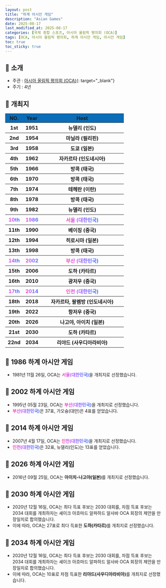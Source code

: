 ```yaml
---
layout: post
title: "하계 아시안 게임"
description: "Asian Games"
date: 2025-08-17
last_modified_at: 2025-08-17
categories: [국제 종합 스포츠, 아시아 올림픽 평의회 (OCA)]
tags: [OCA, 아시아 올림픽 평의회, 하계 아시안 게임, 아시안 게임]
toc: true
toc_sticky: true
---
```

## 📜 소개
* 주관 : [아시아 올림픽 평의회 (OCA)](https://oca.asia/){: target="_blank"}
* 주기 : 4년

## 📜 개최지
<html>

<head>
    <meta charset="UTF-8">
</head>

<body>
    <table>
        <tr style="background: #0B6DB7;">
            <th style="width: 15%; font-weight: bold;">NO.</th>
            <th style="width: 15%; font-weight: bold;">Year</th>
            <th style="width: 70%; font-weight: bold;">Host</th>
        </tr>
        <tr>
            <th>1st</th>
            <th>1951</th>
            <th>뉴델리 (인도)</th>
        </tr>
        <tr>
            <th>2nd</th>
            <th>1954</th>
            <th>마닐라 (필리핀)</th>
        </tr>
        <tr>
            <th>3rd</th>
            <th>1958</th>
            <th>도쿄 (일본)</th>
        </tr>
        <tr>
            <th>4th</th>
            <th>1962</th>
            <th>자카르타 (인도네시아)</th>
        </tr>
        <tr>
            <th>5th</th>
            <th>1966</th>
            <th>방콕 (태국)</th>
        </tr>
        <tr>
            <th>6th</th>
            <th>1970</th>
            <th>방콕 (태국)</th>
        </tr>
        <tr>
            <th>7th</th>
            <th>1974</th>
            <th>테헤란 (이란)</th>
        </tr>
        <tr>
            <th>8th</th>
            <th>1978</th>
            <th>방콕 (태국)</th>
        </tr>
        <tr>
            <th>9th</th>
            <th>1982</th>
            <th>뉴델리 (인도)</th>
        </tr>
        <tr>
            <th><span style="background: text linear-gradient(to right, #FF43A8, #BE5DFA, #776CFF, #4172F2); font-weight: bold; -webkit-background-clip: text; -webkit-text-fill-color: transparent;">10th</span></th>
            <th><span style="background: text linear-gradient(to right, #FF43A8, #BE5DFA, #776CFF, #4172F2); font-weight: bold; -webkit-background-clip: text; -webkit-text-fill-color: transparent;">1986</span></th>
            <th><span style="background: text linear-gradient(to right, #FF43A8, #BE5DFA, #776CFF, #4172F2); font-weight: bold; -webkit-background-clip: text; -webkit-text-fill-color: transparent;">서울 (대한민국)</span></th>
        </tr>
        <tr>
            <th>11th</th>
            <th>1990</th>
            <th>베이징 (중국)</th>
        </tr>
        <tr>
            <th>12th</th>
            <th>1994</th>
            <th>히로시마 (일본)</th>
        </tr>
        <tr>
            <th>13th</th>
            <th>1998</th>
            <th>방콕 (태국)</th>
        </tr>
        <tr>
            <th><span style="background: text linear-gradient(to right, #FF43A8, #BE5DFA, #776CFF, #4172F2); font-weight: bold; -webkit-background-clip: text; -webkit-text-fill-color: transparent;">14th</span></th>
            <th><span style="background: text linear-gradient(to right, #FF43A8, #BE5DFA, #776CFF, #4172F2); font-weight: bold; -webkit-background-clip: text; -webkit-text-fill-color: transparent;">2002</span></th>
            <th><span style="background: text linear-gradient(to right, #FF43A8, #BE5DFA, #776CFF, #4172F2); font-weight: bold; -webkit-background-clip: text; -webkit-text-fill-color: transparent;">부산 (대한민국)</span></th>
        </tr>
        <tr>
            <th>15th</th>
            <th>2006</th>
            <th>도하 (카타르)</th>
        </tr>
        <tr>
            <th>16th</th>
            <th>2010</th>
            <th>광저우 (중국)</th>
        </tr>
        <tr>
            <th><span style="background: text linear-gradient(to right, #FF43A8, #BE5DFA, #776CFF, #4172F2); font-weight: bold; -webkit-background-clip: text; -webkit-text-fill-color: transparent;">17th</span></th>
            <th><span style="background: text linear-gradient(to right, #FF43A8, #BE5DFA, #776CFF, #4172F2); font-weight: bold; -webkit-background-clip: text; -webkit-text-fill-color: transparent;">2014</span></th>
            <th><span style="background: text linear-gradient(to right, #FF43A8, #BE5DFA, #776CFF, #4172F2); font-weight: bold; -webkit-background-clip: text; -webkit-text-fill-color: transparent;">인천 (대한민국)</span></th>
        </tr>
        <tr>
            <th>18th</th>
            <th>2018</th>
            <th>자카르타, 팔렘방 (인도네시아)</th>
        </tr>
        <tr>
            <th>19th</th>
            <th>2022</th>
            <th>항저우 (중국)</th>
        </tr>
        <tr>
            <th>20th</th>
            <th>2026</th>
            <th>나고야, 아이치 (일본)</th>
        </tr>
        <tr>
            <th>21st</th>
            <th>2030</th>
            <th>도하 (카타르)</th>
        </tr>
        <tr>
            <th>22nd</th>
            <th>2034</th>
            <th>리야드 (사우디아라비아)</th>
        </tr>
    </table>
</body>

</html>

## 📜 1986 하계 아시안 게임
* 1981년 11월 26일, OCA는 <span style="background: text linear-gradient(to right, #FF43A8, #BE5DFA, #776CFF, #4172F2); font-weight: bold; -webkit-background-clip: text; -webkit-text-fill-color: transparent;">서울(대한민국)</span>을 개최지로 선정했습니다.

## 📜 2002 하계 아시안 게임
* 1995년 05월 23일, OCA는 <span style="background: text linear-gradient(to right, #FF43A8, #BE5DFA, #776CFF, #4172F2); font-weight: bold; -webkit-background-clip: text; -webkit-text-fill-color: transparent;">부산(대한민국)</span>을 개최지로 선정했습니다.
* <span style="background: text linear-gradient(to right, #FF43A8, #BE5DFA, #776CFF, #4172F2); font-weight: bold; -webkit-background-clip: text; -webkit-text-fill-color: transparent;">부산(대한민국)</span>은 37표, 가오슝(대만)은 4표를 얻었습니다.

## 📜 2014 하계 아시안 게임
* 2007년 4월 17일, OCA는 <span style="background: text linear-gradient(to right, #FF43A8, #BE5DFA, #776CFF, #4172F2); font-weight: bold; -webkit-background-clip: text; -webkit-text-fill-color: transparent;">인천(대한민국)</span>을 개최지로 선정했습니다.
* <span style="background: text linear-gradient(to right, #FF43A8, #BE5DFA, #776CFF, #4172F2); font-weight: bold; -webkit-background-clip: text; -webkit-text-fill-color: transparent;">인천(대한민국)</span>은 32표, 뉴델리(인도)는 13표를 얻었습니다.

## 📜 2026 하계 아시안 게임
* 2016년 09월 25일, OCA는 <span style="font-weight: bold;">아이치-나고야(일본)</span>를 개최지로 선정했습니다.

## 📜 2030 하계 아시안 게임
*	2020년 12월 16일, OCA는 최다 득표 후보는 2030 대회를, 차점 득표 후보는 2034 대회를 개최하자는 셰이크 아흐마드 알파하드 알사바 OCA 회장의 제안을 만장일치로 합의했습니다.
*	이에 따라, OCA는 27표로 최다 득표한 <span style="font-weight: bold;">도하(카타르)</span>를 개최지로 선정했습니다.

## 📜 2034 하계 아시안 게임
*	2020년 12월 16일, OCA는 최다 득표 후보는 2030 대회를, 차점 득표 후보는 2034 대회를 개최하자는 셰이크 아흐마드 알파하드 알사바 OCA 회장의 제안을 만장일치로 합의했습니다.
*	이에 따라, OCA는 10표로 차점 득표한 <span style="font-weight: bold;">리야드(사우디아라비아)</span>를 개최지로 선정했습니다.
